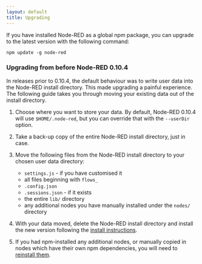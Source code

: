 ```yaml
---
layout: default
title: Upgrading
---   
```


If you have installed Node-RED as a global npm package, you can upgrade to the
latest version with the following command:

    npm update -g node-red

### Upgrading from before Node-RED 0.10.4 

In releases prior to 0.10.4, the default behaviour was to write user data into
the Node-RED install directory. This made upgrading a painful experience. The
following guide takes you through moving your existing data out of the install
directory.

1. Choose where you want to store your data. By default, Node-RED 0.10.4 will
   use `$HOME/.node-red`, but you can override that with the `--userDir` option.

2. Take a back-up copy of the entire Node-RED install directory, just in case.

3. Move the following files from the Node-RED install directory to your chosen
   user data directory:
   
   - `settings.js` - if you have customised it
   - all files beginning with `flows_`
   - `.config.json`
   - `.sessions.json` - if it exists
   - the entire `lib/` directory
   - any additional nodes you have manually installed under the `nodes/` directory

4. With your data moved, delete the Node-RED install directory and install the
   new version following the [install instructions](installation.html).

5. If you had npm-installed any additional nodes, or manually copied in nodes
   which have their own npm dependencies, you will need to [reinstall them](adding-nodes.html).

